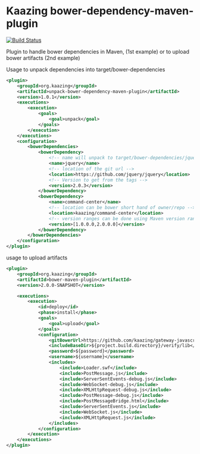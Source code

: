 # Kaazing bower-dependency-maven-plugin

[![Build Status][build-status-image]][build-status]

[build-status-image]: https://travis-ci.org/kaazing/bower-maven-plugin.svg?branch=develop
[build-status]: https://travis-ci.org/kaazing/bower-maven-plugin

Plugin to handle bower dependencies in Maven, (1st example) or to upload bower artifacts (2nd example)

Usage to unpack dependencies into target/bower-dependencies
```xml
<plugin>
    <groupId>org.kaazing</groupId>
    <artifactId>unpack-bower-dependency-maven-plugin</artifactId>
    <version>1.0.1</version>
    <executions>
        <execution>
            <goals>
                <goal>unpack</goal>
            </goals>
        </execution>
    </executions>
    <configuration>
        <bowerDependencies>
            <bowerDependency>
                <!-- name will unpack to target/bower-dependencies/jquery-->
                <name>jquery</name>
                <!-- location of the git url -->
                <location>https://github.com/jquery/jquery</location>
                <!-- Version to get from the tags -->
                <version>2.0.3</version>
            </bowerDependency>
            <bowerDependency>
                <name>command-center</name>
                <!-- location can be bower short hand of owner/repo -->
                <location>kaazing/command-center</location>
                <!-- version ranges can be done using Maven version ranges -->
                <version>[1.0.0.0,2.0.0.0]</version>
            </bowerDependency>
        </bowerDependencies>
    </configuration>
</plugin>
```

usage to upload artifacts
```xml
<plugin>
    <groupId>org.kaazing</groupId>
    <artifactId>bower-maven-plugin</artifactId>
    <version>2.0.0-SNAPSHOT</version>

    <executions>
        <execution>
            <id>deploy</id>
            <phase>install</phase>
            <goals>
                <goal>upload</goal>
            </goals>
            <configuration>
                <gitBowerUrl>https://github.com/kaazing/gateway-javascript</gitBowerUrl>
                <includeBaseDir>${project.build.directory}/verify/lib</includeBaseDir>
                <password>${password}</password>
                <username>${username}</username>
                <includes>
                    <include>Loader.swf</include>
                    <include>PostMessage.js</include>
                    <include>ServerSentEvents-debug.js</include>
                    <include>WebSocket-debug.js</include>
                    <include>XMLHttpRequest-debug.js</include>
                    <include>PostMessage-debug.js</include>
                    <include>PostMessageBridge.html</include>
                    <include>ServerSentEvents.js</include>
                    <include>WebSocket.js</include>
                    <include>XMLHttpRequest.js</include>
                </includes>
            </configuration>
        </execution>
    </executions>
</plugin>
```
